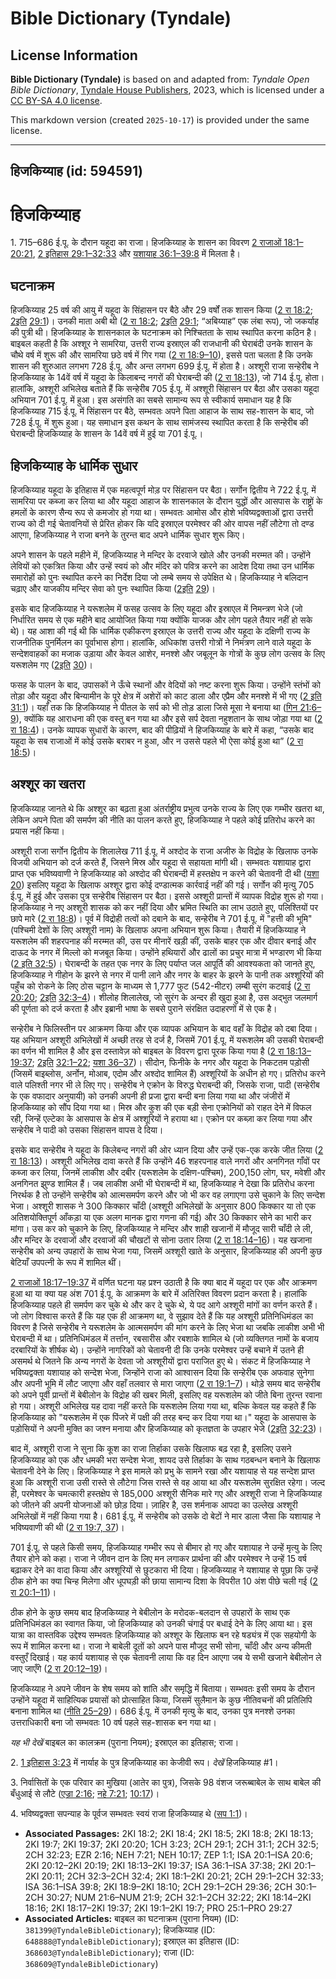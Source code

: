 # Bible Dictionary (Tyndale)

## License Information

**Bible Dictionary (Tyndale)** is based on and adapted from: _Tyndale Open Bible Dictionary_, [Tyndale House Publishers](https://tyndaleopenresources.com/), 2023, which is licensed under a [CC BY-SA 4.0 license](https://creativecommons.org/licenses/by-sa/4.0/legalcode.en).

This markdown version (created `2025-10-17`) is provided under the same license.



--------------------------------

## हिजकिय्याह (id: 594591)

हिजकिय्याह
==========

1\. 715–686 ई.पू. के दौरान यहूदा का राजा। हिजकिय्याह के शासन का विवरण [2 राजाओं 18:1–20:21](https://ref.ly/2Kgs18:1-2Kgs20:21), [2 इतिहास 29:1–32:33](https://ref.ly/2Chr29:1-2Chr32:33) और [यशायाह 36:1–39:8](https://ref.ly/Isa36:1-Isa39:8) में मिलता है।

घटनाक्रम
--------

हिजकिय्याह 25 वर्ष की आयु में यहूदा के सिंहासन पर बैठे और 29 वर्षों तक शासन किया ([2 रा 18:2](https://ref.ly/2Kgs18:2); [2](https://ref.ly/2Chr29:1)[इति](https://ref.ly/2Chr29:1-2Chr32:33) [29:1](https://ref.ly/2Chr29:1))। उनकी माता अबी थी ([2 रा 18:2](https://ref.ly/2Kgs18:2); [2](https://ref.ly/2Chr29:1)[इति](https://ref.ly/2Chr29:1-2Chr32:33) [29:1](https://ref.ly/2Chr29:1); “अबिय्याह” एक लंबा रूप), जो जकर्याह की पुत्री थी। हिजकिय्याह के शासनकाल के घटनाक्रम को निश्चितता के साथ स्थापित करना कठिन है। बाइबल कहती है कि अश्शूर ने सामरिया, उत्तरी राज्य इस्राएल की राजधानी की घेराबंदी उनके शासन के चौथे वर्ष में शुरू की और सामरिया छठे वर्ष में गिर गया ([2 रा 18:9–10](https://ref.ly/2Kgs18:9-2Kgs18:10)), इससे पता चलता है कि उनके शासन की शुरुआत लगभग 728 ई.पू. और अन्त लगभग 699 ई.पू. में होता है। अश्शूरी राजा सन्हेरीब ने हिजकिय्याह के 14वें वर्ष में यहूदा के किलाबन्द नगरों की घेराबन्दी की ([2 रा 18:13](https://ref.ly/2Kgs18:13)), जो 714 ई.पू. होता। हालांकि, अश्शूरी अभिलेख बताते हैं कि सन्हेरीब 705 ई.पू. में अश्शूरी सिंहासन पर बैठा और उसका यहूदा अभियान 701 ई.पू. में हुआ। इस असंगति का सबसे सामान्य रूप से स्वीकार्य समाधान यह है कि हिजकिय्याह 715 ई.पू. में सिंहासन पर बैठे, सम्भवतः अपने पिता आहाज के साथ सह\-शासन के बाद, जो 728 ई.पू. में शुरू हुआ। यह समाधान इस कथन के साथ सामंजस्य स्थापित करता है कि सन्हेरीब की घेराबन्दी हिजकिय्याह के शासन के 14वें वर्ष में हुई या 701 ई.पू.।

हिजकिय्याह के धार्मिक सुधार
---------------------------

हिजकिय्याह यहूदा के इतिहास में एक महत्वपूर्ण मोड़ पर सिंहासन पर बैठा। सर्गोन द्वितीय ने 722 ई.पू. में सामरिया पर कब्जा कर लिया था और यहूदा आहाज के शासनकाल के दौरान युद्धों और आसपास के राष्ट्रों के हमलों के कारण सैन्य रूप से कमजोर हो गया था। सम्भवतः आमोस और होशे भविष्यद्वक्ताओं द्वारा उत्तरी राज्य को दी गई चेतावनियों से प्रेरित होकर कि यदि इस्राएल परमेश्वर की ओर वापस नहीं लौटेगा तो दण्ड आएगा, हिजकिय्याह ने राजा बनने के तुरन्त बाद अपने धार्मिक सुधार शुरू किए।

अपने शासन के पहले महीने में, हिजकिय्याह ने मन्दिर के दरवाजे खोले और उनकी मरम्मत की। उन्होंने लेवियों को एकत्रित किया और उन्हें स्वयं को और मंदिर को पवित्र करने का आदेश दिया तथा उन धार्मिक समारोहों को पुनः स्थापित करने का निर्देश दिया जो लम्बे समय से उपेक्षित थे। हिजकिय्याह ने बलिदान चढ़ाए और याजकीय मन्दिर सेवा को पुनः स्थापित किया ([2](https://ref.ly/2Chr29:1-2Chr29:36)[इति](https://ref.ly/2Chr29:1-2Chr32:33) [29](https://ref.ly/2Chr29:1-2Chr29:36))।

इसके बाद हिजकिय्याह ने यरूशलेम में फसह उत्सव के लिए यहूदा और इस्राएल में निमन्त्रण भेजे (जो निर्धारित समय से एक महीने बाद आयोजित किया गया क्योंकि याजक और लोग पहले तैयार नहीं हो सके थे)। यह आशा की गई थी कि धार्मिक एकीकरण इस्राएल के उत्तरी राज्य और यहूदा के दक्षिणी राज्य के राजनीतिक पुनर्मिलन का पूर्वाभास होगा। हालांकि, अधिकांश उत्तरी गोत्रों ने निमंत्रण लाने वाले यहूदा के सन्देशवाहकों का मजाक उड़ाया और केवल आशेर, मनश्शे और जबूलून के गोत्रों के कुछ लोग उत्सव के लिए यरूशलेम गए ([2](https://ref.ly/2Chr30:1-2Chr30:27)[इति](https://ref.ly/2Chr29:1-2Chr32:33) [30](https://ref.ly/2Chr30:1-2Chr30:27))।

फसह के पालन के बाद, उपासकों ने ऊँचे स्थानों और वेदियों को नष्ट करना शुरू किया। उन्होंने स्तंभों को तोड़ा और यहूदा और बिन्यामीन के पूरे क्षेत्र में अशेरों को काट डाला और एप्रैम और मनश्शे में भी गए ([2 इति 31:1](https://ref.ly/2Chr31:1))। यहाँ तक कि हिजकिय्याह ने पीतल के सर्प को भी तोड़ डाला जिसे मूसा ने बनाया था ([गिन 21:6–9](https://ref.ly/Num21:6-Num21:9)), क्योंकि यह आराधना की एक वस्तु बन गया था और इसे सर्प देवता नहुशतान के साथ जोड़ा गया था ([2 रा 18:4](https://ref.ly/2Kgs18:4))। उनके व्यापक सुधारों के कारण, बाद की पीढ़ियों ने हिजकिय्याह के बारे में कहा, “उसके बाद यहूदा के सब राजाओं में कोई उसके बराबर न हुआ, और न उससे पहले भी ऐसा कोई हुआ था” ([2 रा 18:5](https://ref.ly/2Kgs18:5))।

अश्शूर का खतरा
--------------

हिजकिय्याह जानते थे कि अश्शूर का बढ़ता हुआ अंतर्राष्ट्रीय प्रभुत्व उनके राज्य के लिए एक गम्भीर खतरा था, लेकिन अपने पिता की समर्पण की नीति का पालन करते हुए, हिजकिय्याह ने पहले कोई प्रतिरोध करने का प्रयास नहीं किया।

अश्शूरी राजा सर्गोन द्वितीय के शिलालेख 711 ई.पू. में अश्दोद के राजा अजीरु के विद्रोह के खिलाफ उनके विजयी अभियान को दर्ज करते हैं, जिसने मिस्र और यहूदा से सहायता मांगी थी। सम्भवतः यशायाह द्वारा प्राप्त एक भविष्यवाणी ने हिजकिय्याह को अश्दोद की घेराबन्दी में हस्तक्षेप न करने की चेतावनी दी थी ([यशा 20](https://ref.ly/Isa20:1-Isa20:6)) इसलिए यहूदा के खिलाफ अश्शूर द्वारा कोई दण्डात्मक कार्रवाई नहीं की गई। सर्गोन की मृत्यु 705 ई.पू. में हुई और उसका पुत्र सन्हेरीब सिंहासन पर बैठा। इससे अश्शूरी प्रान्तों में व्यापक विद्रोह शुरू हो गया। हिजकिय्याह ने नए अश्शूरी शासक को कर नहीं दिया और भ्रमित स्थिति का लाभ उठाते हुए, पलिश्तियों पर छापे मारे ([2 रा 18:8](https://ref.ly/2Kgs18:8))। पूर्व में विद्रोही तत्वों को दबाने के बाद, सन्हेरीब ने 701 ई.पू. में "हत्ती की भूमि" (पश्चिमी देशों के लिए अश्शूरी नाम) के खिलाफ अपना अभियान शुरू किया। तैयारी में हिजकिय्याह ने यरूशलेम की शहरपनाह की मरम्मत की, उस पर मीनारें खड़ी कीं, उसके बाहर एक और दीवार बनाई और दाऊद के नगर में मिल्लो को मजबूत किया। उन्होंने हथियारों और ढालों का प्रचुर मात्रा में भण्डारण भी किया ([2 इति 32:5](https://ref.ly/2Chr32:5))। घेराबन्दी के तहत एक नगर के लिए पर्याप्त जल आपूर्ति की आवश्यकता को जानते हुए, हिजकिय्याह ने गीहोन के झरने से नगर में पानी लाने और नगर के बाहर के झरने के पानी तक अश्शूरियों की पहुँच को रोकने के लिए ठोस चट्टान के माध्यम से 1,777 फुट (542\-मीटर) लम्बी सुरंग कटवाई ([2 रा 20:20](https://ref.ly/2Kgs20:20); [2](https://ref.ly/2Chr32:3-2Chr32:4)[इति](https://ref.ly/2Chr29:1-2Chr32:33) [32:3–4](https://ref.ly/2Chr32:3-2Chr32:4))। शीलोह शिलालेख, जो सुरंग के अन्दर ही खुदा हुआ है, उस अद्भुत जलमार्ग की पूर्णता को दर्ज करता है और इब्रानी भाषा के सबसे पुराने संरक्षित उदाहरणों में से एक है।

सन्हेरीब ने फिलिस्तीन पर आक्रमण किया और एक व्यापक अभियान के बाद वहाँ के विद्रोह को दबा दिया। यह अभियान अश्शूरी अभिलेखों में अच्छी तरह से दर्ज है, जिसमें 701 ई.पू. में यरूशलेम की उसकी घेराबन्दी का वर्णन भी शामिल है और इस दस्तावेज़ को बाइबल के विवरण द्वारा पूरक किया गया है ([2 रा 18:13–19:37](https://ref.ly/2Kgs18:13-2Kgs19:37); [2](https://ref.ly/2Chr32:1-2Chr32:22)[इति](https://ref.ly/2Chr29:1-2Chr32:33) [32:1–22](https://ref.ly/2Chr32:1-2Chr32:22); [यशा 36–37](https://ref.ly/Isa36:1-Isa37:38))। सीदोन, फिनीके के नगर और यहूदा के निकटतम पड़ोसी (जिसमें बाइब्लोस, अर्नोन, मोआब, एदोम और अश्दोद शामिल हैं) अश्शूरियों के अधीन हो गए। प्रतिरोध करने वाले पलिश्ती नगर भी ले लिए गए। सन्हेरीब ने एक्रोन के विरुद्ध घेराबन्दी की, जिसके राजा, पादी (सन्हेरीब के एक वफादार अनुयायी) को उनकी अपनी ही प्रजा द्वारा बन्दी बना लिया गया था और जंजीरों में हिजकिय्याह को सौंप दिया गया था। मिस्र और कुश की एक बड़ी सेना एक्रोनियों को राहत देने में विफल रही, जिन्हें एल्टेका के आसपास के क्षेत्र में अश्शूरियों ने हराया था। एक्रोन पर कब्ज़ा कर लिया गया और सन्हेरीब ने पादी को उसका सिंहासन वापस दे दिया।

इसके बाद सन्हेरीब ने यहूदा के किलेबन्द नगरों की ओर ध्यान दिया और उन्हें एक\-एक करके जीत लिया ([2 रा 18:13](https://ref.ly/2Kgs18:13))। अश्शूरी अभिलेख दावा करते हैं कि उन्होंने 46 शहरपनाह वाले नगरों और अनगिनत गाँवों पर कब्जा कर लिया, जिनमें लाकीश और दबीर (यरूशलेम के दक्षिण\-पश्चिम), 200,150 लोग, घर, मवेशी और अनगिनत झुण्ड शामिल हैं। जब लाकीश अभी भी घेराबन्दी में था, हिजकिय्याह ने देखा कि प्रतिरोध करना निरर्थक है तो उन्होंने सन्हेरीब को आत्मसमर्पण करने और जो भी कर वह लगाएगा उसे चुकाने के लिए सन्देश भेजा। अश्शूरी शासक ने 300 किक्कार चाँदी (अश्शूरी अभिलेखों के अनुसार 800 किक्कार या तो एक अतिशयोक्तिपूर्ण आँकड़ा या एक अलग मानक द्वारा गणना की गई) और 30 किक्कार सोने का भारी कर मांगा। उस कर को चुकाने के लिए, हिजकिय्याह ने मन्दिर और शाही खजानों में मौजूद सारी चाँदी ले ली, और मन्दिर के दरवाजों और दरवाजों की चौखटों से सोना उतार लिया ([2 रा 18:14–16](https://ref.ly/2Kgs18:14-2Kgs18:16))। यह खजाना सन्हेरीब को अन्य उपहारों के साथ भेजा गया, जिसमें अश्शूरी खाते के अनुसार, हिजकिय्याह की अपनी कुछ बेटियाँ उपपत्नी के रूप में शामिल थीं।

[2 राजाओं 18:17–19:37](https://ref.ly/2Kgs18:17-2Kgs19:37) में वर्णित घटना यह प्रश्न उठाती है कि क्या बाद में यहूदा पर एक और आक्रमण हुआ था या क्या यह अंश 701 ई.पू. के आक्रमण के बारे में अतिरिक्त विवरण प्रदान करता है। हालांकि हिजकिय्याह पहले ही समर्पण कर चुके थे और कर दे चुके थे, ये पद आगे अश्शूरी मांगों का वर्णन करते हैं। जो लोग विश्वास करते हैं कि यह एक ही आक्रमण था, वे सुझाव देते हैं कि यह अश्शूरी प्रतिनिधिमंडल का विवरण है जिसे सन्हेरीब ने यरूशलेम के आत्मसमर्पण की मांग करने के लिए भेजा था जबकि लाकीश अभी भी घेराबन्दी में था। प्रतिनिधिमंडल में तर्त्तान, रबसारीस और रबशाके शामिल थे (जो व्यक्तिगत नामों के बजाय दरबारियों के शीर्षक थे)। उन्होंने नागरिकों को चेतावनी दी कि उनके परमेश्वर उन्हें बचाने में उतने ही असमर्थ थे जितने कि अन्य नगरों के देवता जो अश्शूरीयों द्वारा पराजित हुए थे। संकट में हिजकिय्याह ने भविष्यद्वक्ता यशायाह को सन्देश भेजा, जिन्होंने राजा को आश्वासन दिया कि सन्हेरीब एक अफवाह सुनेगा और अपनी भूमि में लौट जाएगा और वहाँ तलवार से मारा जाएगा ([2 रा 19:1–7](https://ref.ly/2Kgs19:1-2Kgs19:7))। थोड़े समय बाद सन्हेरीब को अपने पूर्वी प्रान्तों में बेबीलोन के विद्रोह की खबर मिली, इसलिए वह यरूशलेम को जीते बिना तुरन्त रवाना हो गया। अश्शूरी अभिलेख यह दावा नहीं करते कि यरूशलेम लिया गया था, बल्कि केवल यह कहते हैं कि हिजकिय्याह को "यरूशलेम में एक पिंजरे में पक्षी की तरह बन्द कर दिया गया था।" यहूदा के आसपास के पड़ोसियों ने अपनी मुक्ति का जश्न मनाया और हिजकिय्याह को कृतज्ञता के उपहार भेजे ([2](https://ref.ly/2Chr32:23)[इति](https://ref.ly/2Chr29:1-2Chr32:33) [32:23](https://ref.ly/2Chr32:23))।

बाद में, अश्शूरी राजा ने सुना कि कूश का राजा तिर्हाका उसके खिलाफ बढ़ रहा है, इसलिए उसने हिजकिय्याह को एक और धमकी भरा सन्देश भेजा, शायद उसे तिर्हाका के साथ गठबन्धन बनाने के खिलाफ चेतावनी देने के लिए। हिजकिय्याह ने इस मामले को प्रभु के सामने रखा और यशायाह से यह सन्देश प्राप्त हुआ कि अश्शूरी राजा उसी रास्ते से लौटेगा जिस रास्ते से वह आया था और यरूशलेम सुरक्षित रहेगा। जल्द ही, परमेश्वर के चमत्कारी हस्तक्षेप से 185,000 अश्शूरी सैनिक मारे गए और अश्शूरी राजा ने हिजकिय्याह को जीतने की अपनी योजनाओं को छोड़ दिया। ज़ाहिर है, उस शर्मनाक आपदा का उल्लेख अश्शूरी अभिलेखों में नहीं किया गया है। 681 ई.पू. में सन्हेरीब को उसके दो बेटों ने मार डाला जैसा कि यशायाह ने भविष्यवाणी की थी ([2 रा 19:7, 37](https://ref.ly/2Kgs19:7,2Kgs19:37))।

701 ई.पू. से पहले किसी समय, हिजकिय्याह गम्भीर रूप से बीमार हो गए और यशायाह ने उन्हें मृत्यु के लिए तैयार होने को कहा। राजा ने जीवन दान के लिए मन लगाकर प्रार्थना की और परमेश्वर ने उन्हें 15 वर्ष बढ़ाकर देने का वादा किया और अश्शूरियों से छुटकारा भी दिया। हिजकिय्याह ने यशायाह से पूछा कि उन्हें ठीक होने का क्या चिन्ह मिलेगा और धूपघड़ी की छाया सामान्य दिशा के विपरीत 10 अंश पीछे चली गई ([2 रा 20:1–11](https://ref.ly/2Kgs20:1-2Kgs20:11))।

ठीक होने के कुछ समय बाद हिजकिय्याह ने बेबीलोन के मरोदक\-बलदान से उपहारों के साथ एक प्रतिनिधिमंडल का स्वागत किया, जो हिजकिय्याह को उनकी चंगाई पर बधाई देने के लिए आया था। इस यात्रा का वास्तविक उद्देश्य सम्भवतः हिजकिय्याह को अश्शूर के खिलाफ बन रहे षड्यंत्र में एक सहयोगी के रूप में शामिल करना था। राजा ने बाबेली दूतों को अपने पास मौजूद सभी सोना, चाँदी और अन्य कीमती वस्तुएँ दिखाई। यह कार्य यशायाह से एक चेतावनी लाया कि वह दिन आएगा जब ये सभी खजाने बेबीलोन ले जाए जाएँगे ([2 रा 20:12–19](https://ref.ly/2Kgs20:12-2Kgs20:19))।

हिजकिय्याह ने अपने जीवन के शेष समय को शांति और समृद्धि में बिताया। सम्भवतः इसी समय के दौरान उन्होंने यहूदा में साहित्यिक प्रयासों को प्रोत्साहित किया, जिसमें सुलैमान के कुछ नीतिवचनों की प्रतिलिपि बनाना शामिल था ([नीति 25–29](https://ref.ly/Prov25:1-Prov29:27))। 686 ई.पू. में उनकी मृत्यु के बाद, उनका पुत्र मनश्शे उनका उत्तराधिकारी बना जो सम्भवतः 10 वर्ष पहले सह\-शासक बन गया था।

*यह भी देखें* बाइबल का कालक्रम (पुराना नियम); इस्राएल का इतिहास; राजा।

2\. [1 इतिहास 3:23](https://ref.ly/1Chr3:23) में नार्याह के पुत्र हिजकिय्याह का केजीवी रूप। *देखें* हिजकिय्याह \#1।

3\. निर्वासितों के एक परिवार का मुखिया (आतेर का पुत्र), जिसके 98 वंशज जरूब्बाबेल के साथ बाबेल की बँधुआई से लौटे ([एज्रा 2:16](https://ref.ly/Ezra2:16); [नहे 7:21](https://ref.ly/Neh7:21); [10:17](https://ref.ly/Neh10:17))।

4\. भविष्यद्वक्ता सपन्याह के पूर्वज सम्भवतः स्वयं राजा हिजकिय्याह थे ([सप 1:1](https://ref.ly/Zeph1:1))।

* **Associated Passages:** 2KI 18:2; 2KI 18:4; 2KI 18:5; 2KI 18:8; 2KI 18:13; 2KI 19:7; 2KI 19:37; 2KI 20:20; 1CH 3:23; 2CH 29:1; 2CH 31:1; 2CH 32:5; 2CH 32:23; EZR 2:16; NEH 7:21; NEH 10:17; ZEP 1:1; ISA 20:1–ISA 20:6; 2KI 20:12–2KI 20:19; 2KI 18:13–2KI 19:37; ISA 36:1–ISA 37:38; 2KI 20:1–2KI 20:11; 2CH 32:3–2CH 32:4; 2KI 18:1–2KI 20:21; 2CH 29:1–2CH 32:33; ISA 36:1–ISA 39:8; 2KI 18:9–2KI 18:10; 2CH 29:1–2CH 29:36; 2CH 30:1–2CH 30:27; NUM 21:6–NUM 21:9; 2CH 32:1–2CH 32:22; 2KI 18:14–2KI 18:16; 2KI 18:17–2KI 19:37; 2KI 19:1–2KI 19:7; PRO 25:1–PRO 29:27
* **Associated Articles:** बाइबल का घटनाक्रम (पुराना नियम) (ID: `381399@TyndaleBibleDictionary`); हिजकिय्याह (ID: `648888@TyndaleBibleDictionary`); इस्राएल का इतिहास  (ID: `368603@TyndaleBibleDictionary`); राजा (ID: `368609@TyndaleBibleDictionary`)

